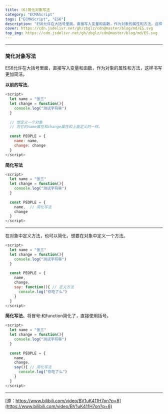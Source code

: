```yaml
---
title: (6)简化对象写法
category: "ECMAScript"
tags: ["ECMAScript", "ES6"]
description: "ES6允许在大括号里面，直接写入变量和函数，作为对象的属性和方法，这样书写更加简洁。"
cover: https://cdn.jsdelivr.net/gh/zbglz/cdn@master/blog/md/ES.svg
top_img: https://cdn.jsdelivr.net/gh/zbglz/cdn@master/blog/md/ES.svg
---
```


***

### 简化对象写法

ES6允许在大括号里面，直接写入变量和函数，作为对象的属性和方法，这样书写更加简洁。

**以前的写法**。


```js es
<script>
  let name = "张三"
  let change = function(){
    console.log("测试字符串")
  }
  
  // 想定义一个对象
  // 而它的name属性和change属性和上面定义的一样。
  
  const PEOPLE = {
    name: name,
    change: change
  }
</script>
```


**简化写法**


```js es
<script>
  let name = "张三"
  let change = function(){
    console.log("测试字符串")
  }
  
  const PEOPLE = {
    name,  // 简化写法
    change
  }
</script>
```


***

在对象中定义方法，也可以简化，想要在对象中定义一个方法。


```js es
<script>
  let name = "张三"
  let change = function(){
    console.log("测试字符串")
  }
  
  const PEOPLE = {
    name,
    change,
    say: function(){ // 定义方法
      console.log("你吃了么")
    }
  }
</script>
```


**简化写法**。将冒号:和function简化了，直接使用括号。


```js es
<script>
  let name = "张三"
  let change = function(){
    console.log("测试字符串")
  }
  
  const PEOPLE = {
    name,
    change,
    say(){ // 简化写法
      console.log("你吃了么")
    }
  }
</script>
```


***

[源：https://www.bilibili.com/video/BV1uK411H7on?p=8](https://www.bilibili.com/video/BV1uK411H7on?p=8)